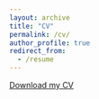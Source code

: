 ```yaml
---
layout: archive
title: "CV"
permalink: /cv/
author_profile: true
redirect_from:
  - /resume
---
```


[Download my CV](https://meganzyf.github.io/files/cv.pdf)
